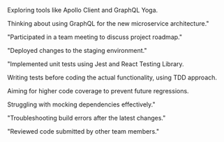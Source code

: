 Exploring tools like Apollo Client and GraphQL Yoga.

Thinking about using GraphQL for the new microservice architecture."

"Participated in a team meeting to discuss project roadmap."

"Deployed changes to the staging environment."

"Implemented unit tests using Jest and React Testing Library.

Writing tests before coding the actual functionality, using TDD approach.

Aiming for higher code coverage to prevent future regressions.

Struggling with mocking dependencies effectively."

"Troubleshooting build errors after the latest changes."

"Reviewed code submitted by other team members."